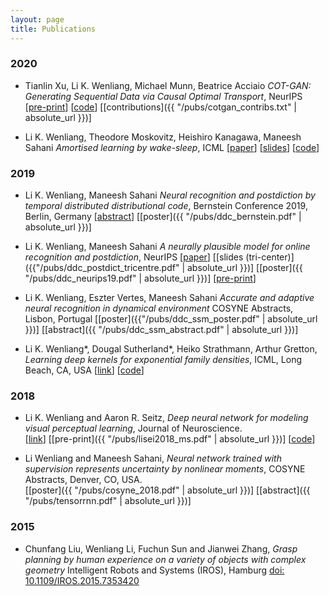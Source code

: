 ```yaml
---
layout: page
title: Publications
---
```


### 2020

* Tianlin Xu, Li K. Wenliang, Michael Munn, Beatrice Acciaio
  *COT-GAN: Generating Sequential Data via Causal Optimal Transport*, NeurIPS
 [[pre-print]( https://arxiv.org/abs/2006.08571 )]
[[code](  https://github.com/neuripss2020/COT-GAN  )]
[[contributions]({{ "/pubs/cotgan_contribs.txt" | absolute_url }})]

* Li K. Wenliang, Theodore Moskovitz, Heishiro Kanagawa, Maneesh Sahani 
  *Amortised learning by wake-sleep*, ICML
  [[paper]( https://proceedings.icml.cc/static/paper_files/icml/2020/5769-Paper.pdf )]
[[slides](https://icml.cc/media/Slides/icml/2020/virtual(no-parent)-16-20-00UTC-6696-amortised_learn.pdf)]
[[code](https://github.com/kevin-w-li/al-ws)]


### 2019
* Li K. Wenliang, Maneesh Sahani *Neural recognition and postdiction by temporal distributed distributional code*, Bernstein Conference 2019, Berlin, Germany
[[abstract](https://abstracts.g-node.org/conference/BC19/abstracts#/uuid/eb96f0be-3446-45a1-8e33-90428e270eb6)]
[[poster]({{ "/pubs/ddc_bernstein.pdf" | absolute_url }})]

* Li K. Wenliang, Maneesh Sahani *A neurally plausible model for online recognition and postdiction*, NeurIPS
[[paper](http://papers.nips.cc/paper/9159-a-neurally-plausible-model-for-online-recognition-and-postdiction-in-a-dynamical-environment)]
[[slides (tri-center)]({{"/pubs/ddc_postdict_tricentre.pdf" | absolute_url }})]
[[poster]({{ "/pubs/ddc_neurips19.pdf" | absolute_url }})]
[[pre-print](https://www.biorxiv.org/content/10.1101/672089v2)]

* Li K. Wenliang, Eszter Vertes, Maneesh Sahani *Accurate and adaptive neural recognition in dynamical environment* COSYNE Abstracts, Lisbon, Portugal
[[poster]({{"/pubs/ddc_ssm_poster.pdf" | absolute_url }})]
[[abstract]({{ "/pubs/ddc_ssm_abstract.pdf" | absolute_url }})]

* Li K. Wenliang\*, Dougal Sutherland\*, Heiko Strathmann, Arthur Gretton, *Learning deep kernels for exponential family densities*, ICML, Long Beach, CA, USA
[[link](https://arxiv.org/abs/1811.08357)]
[[code](https://github.com/kevin-w-li/deep-kexpfam)]

### 2018

* Li K. Wenliang and Aaron R. Seitz, *Deep neural network for modeling visual perceptual learning*, Journal of Neuroscience.  
[[link](http://www.jneurosci.org/content/38/27/6028)]
[[pre-print]({{ "/pubs/lisei2018_ms.pdf" | absolute_url }})]
[[code](https://github.com/kevin-w-li/DNN_for_VPL)]

* Li Wenliang and Maneesh Sahani, *Neural network trained with supervision represents uncertainty by nonlinear moments*, COSYNE Abstracts, Denver, CO, USA.  
[[poster]({{ "/pubs/cosyne_2018.pdf" | absolute_url }})]
[[abstract]({{ "/pubs/tensorrnn.pdf" | absolute_url }})]


### 2015
* Chunfang Liu, Wenliang Li, Fuchun Sun and Jianwei Zhang, *Grasp planning by human experience on a variety of objects with complex geometry* Intelligent Robots and Systems (IROS), Hamburg
[doi: 10.1109/IROS.2015.7353420](http://ieeexplore.ieee.org/document/7353420/?reload=true&arnumber=7353420)

